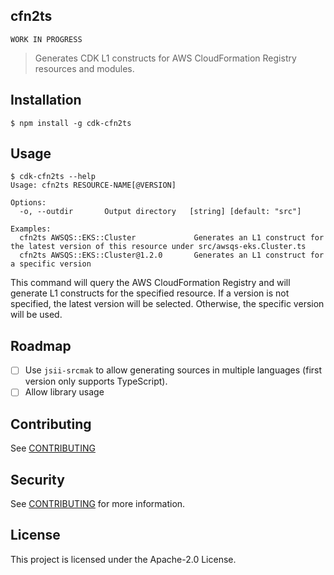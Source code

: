 ## cfn2ts

```
WORK IN PROGRESS
```

> Generates CDK L1 constructs for AWS CloudFormation Registry resources and modules.


## Installation

```shell
$ npm install -g cdk-cfn2ts
```

## Usage

```shell
$ cdk-cfn2ts --help
Usage: cfn2ts RESOURCE-NAME[@VERSION]

Options:
  -o, --outdir       Output directory   [string] [default: "src"]

Examples:
  cfn2ts AWSQS::EKS::Cluster             Generates an L1 construct for the latest version of this resource under src/awsqs-eks.Cluster.ts
  cfn2ts AWSQS::EKS::Cluster@1.2.0       Generates an L1 construct for a specific version
```

This command will query the AWS CloudFormation Registry and will generate L1 constructs for the specified resource. If a version
is not specified, the latest version will be selected. Otherwise, the specific version will be used.

## Roadmap

- [ ] Use `jsii-srcmak` to allow generating sources in multiple languages (first version only supports TypeScript).
- [ ] Allow library usage

## Contributing

See [CONTRIBUTING](CONTRIBUTING.md)

## Security

See [CONTRIBUTING](CONTRIBUTING.md#security-issue-notifications) for more information.

## License

This project is licensed under the Apache-2.0 License.
